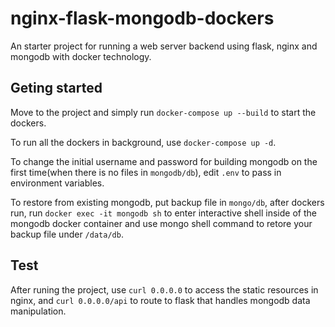 # nginx-flask-mongodb-dockers
An starter project for running a web server backend using flask, nginx and mongodb with docker technology.

## Geting started
Move to the project and simply run `docker-compose up --build` to start the dockers.

To run all the dockers in background, use `docker-compose up -d`.

To change the initial username and password for building mongodb on the first time(when there is no files in `mongodb/db`), edit `.env` to pass in environment variables.

To restore from existing mongodb, put backup file in `mongo/db`, after dockers run, run `docker exec -it mongodb sh` to enter interactive shell inside of the mongodb docker container and use mongo shell command to retore your backup file under `/data/db`.

## Test
After runing the project, use `curl 0.0.0.0` to access the static resources in nginx, and `curl 0.0.0.0/api` to route to flask that handles mongodb data manipulation.
